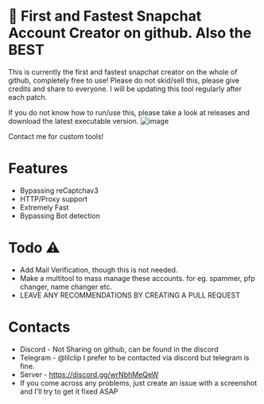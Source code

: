 # 👻 First and Fastest Snapchat Account Creator on github. Also the **BEST**
This is currently the first and fastest snapchat creator on the whole of github, completely free to use! Please do not skid/sell this, please give credits and share to everyone. I will be updating this tool regularly after each patch.

If you do not know how to run/use this, please take a look at releases and download the latest executable version.
![image](https://user-images.githubusercontent.com/100996857/174015246-c8b8a5ff-eef5-4ab4-9f57-17091391d55a.png)

Contact me for custom tools!

# Features
* Bypassing reCaptchav3
* HTTP/Proxy support
* Extremely Fast
* Bypassing Bot detection

# Todo ⚠
* Add Mail Verification, though this is not needed.
* Make a multitool to mass manage these accounts. for eg. spammer, pfp changer, name changer etc.
* LEAVE ANY RECOMMENDATIONS BY CREATING A PULL REQUEST

# Contacts
* Discord - Not Sharing on github, can be found in the discord
* Telegram - @lilclip I prefer to be contacted via discord but telegram is fine.
* Server - https://discord.gg/wrNbhMeQeW
* If you come across any problems, just create an issue with a screenshot and I'll try to get it fixed ASAP
